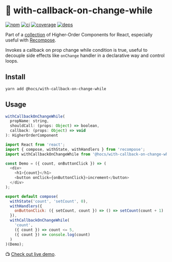 # :bell: with-callback-on-change-while

[![npm](https://img.shields.io/npm/v/@hocs/with-callback-on-change-while.svg?style=flat-square)](https://www.npmjs.com/package/@hocs/with-callback-on-change-while) [![ci](https://img.shields.io/travis/deepsweet/hocs/master.svg?style=flat-square)](https://travis-ci.org/deepsweet/hocs) [![coverage](https://img.shields.io/codecov/c/github/deepsweet/hocs/master.svg?style=flat-square)](https://codecov.io/github/deepsweet/hocs) [![deps](https://david-dm.org/deepsweet/hocs.svg?path=packages/with-callback-on-change-while&style=flat-square)](https://david-dm.org/deepsweet/hocs?path=packages/with-callback-on-change-while)

Part of a [collection](https://github.com/deepsweet/hocs) of Higher-Order Components for React, especially useful with [Recompose](https://github.com/acdlite/recompose).

Invokes a callback on prop change while condition is true, useful to decouple side effects like `onChange` handler in a declarative way and control loops.

## Install

```
yarn add @hocs/with-callback-on-change-while
```

## Usage

```js
withCallbackOnChangeWhile(
  propName: string,
  shouldCall: (props: Object) => boolean,
  callback: (props: Object) => void
): HigherOrderComponent
```

```js
import React from 'react';
import { compose, withState, withHandlers } from 'recompose';
import withCallbackOnChangeWhile from '@hocs/with-callback-on-change-while';

const Demo = ({ count, onButtonClick }) => (
  <div>
    <h1>{count}</h1>
    <button onClick={onButtonClick}>increment</button>
  </div>
);

export default compose(
  withState('count', 'setCount', 0),
  withHandlers({
    onButtonClick: ({ setCount, count }) => () => setCount(count + 1)
  }),
  withCallbackOnChangeWhile(
    'count',
    ({ count }) => count <= 5,
    ({ count }) => console.log(count)
  )
)(Demo);
```

:tv: [Check out live demo](https://www.webpackbin.com/bins/-Ks4uVbBL6E_mMvepVRa).
